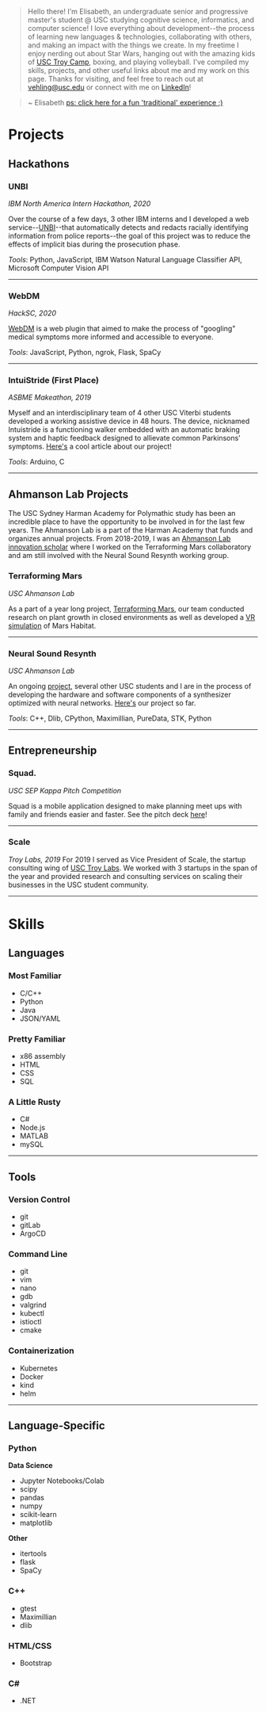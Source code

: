 > Hello there! I'm Elisabeth, an undergraduate senior and progressive master's student @ USC studying cognitive science, informatics, and computer science! I love everything about development--the process of learning new languages & technologies, collaborating with others, and making an impact with the things we create. In my freetime I enjoy nerding out about Star Wars, hanging out with the amazing kids of [USC Troy Camp](), boxing, and playing volleyball. I've compiled my skills, projects, and other useful links about me and my work on this page. Thanks for visiting, and feel free to reach out  at vehling@usc.edu or connect with me on [LinkedIn](https://www.linkedin.com/in/elisabeth-vehling)!

> ~ Elisabeth
> [ps: click here for a fun  'traditional' experience ;)](home.html)

# Projects
## Hackathons
### UNBI
*IBM North America Intern Hackathon, 2020*

Over the course of a few days, 3 other IBM interns and I developed a web service--[UNBI](https://www.youtube.com/watch?v=FAJ6HNLSHcw)--that automatically detects and redacts racially identifying information from police reports--the goal of this project was to reduce the effects of implicit bias during the prosecution phase. 

*Tools*: Python, JavaScript, IBM Watson Natural Language Classifier API, Microsoft Computer Vision API

--- 

### WebDM
*HackSC, 2020*

[WebDM](https://github.com/evehling/webdm) is a web plugin that aimed to make the process of "googling" medical symptoms more informed and accessible to everyone. 

*Tools*: JavaScript, Python, ngrok, Flask, SpaCy

---

### IntuiStride (First Place)
*ASBME Makeathon, 2019*

Myself and an interdisciplinary team of 4 other USC Viterbi students developed a working assistive device in 48 hours. The device, nicknamed Intuistride is a functioning walker embedded with an automatic braking system and haptic feedback designed to allievate common Parkinsons' symptoms. [Here's](https://viterbischool.usc.edu/news/2019/03/the-future-of-med-tech-innovation-in-just-48-hours/) a cool article about our project!

*Tools*: Arduino, C

---
## Ahmanson Lab Projects
The USC Sydney Harman Academy for Polymathic study has been an incredible place to have the opportunity to be involved in for the last few years. The Ahmanson Lab is a part of the Harman Academy that funds and organizes annual projects. From 2018-2019, I was an [Ahmanson Lab innovation scholar](https://polymathic.usc.edu/ahmanson-lab/innovation-scholars/ahmanson-lab-innovation-scholars-2018-2019) where I worked on the Terraforming Mars collaboratory and am still involved with the Neural Sound Resynth working group.


### Terraforming Mars
*USC Ahmanson Lab*

As a part of a year long project, [Terraforming Mars](https://polymathic.usc.edu/ahmanson-lab/collaboratories/ahmanson-lab-collaboratories-2018-2019), our team conducted research on plant growth in closed environments as well as developed a [VR simulation](https://github.com/ahmanson-lab/terraforming-mars-vr) of Mars Habitat. 
 
---

### Neural Sound Resynth
*USC Ahmanson Lab*

An ongoing [project](https://polymathic.usc.edu/ahmanson-lab/ahmanson-lab-working-groups), several other USC students and I are in the process of developing the hardware and software components of a synthesizer optimized with neural networks. [Here's](https://github.com/succculent/resynth) our project so far.

*Tools*: C++, Dlib, CPython, Maximillian, PureData, STK, Python

---

## Entrepreneurship
### Squad.
*USC SEP Kappa Pitch Competition*

Squad is a mobile application designed to make planning meet ups with family and friends easier and faster. See the pitch deck [here](https://docs.google.com/presentation/d/1e3_VjcWom2szqyCH4v73wUhQ-P4Wqk0xAiEm1RfdWPg/edit?usp=sharing)! 

--- 

### Scale
*Troy Labs, 2019*
For 2019 I served as Vice President of Scale, the startup consulting wing of [USC Troy Labs](https://www.troylabs.vc/). We worked with 3 startups in the span of the year and provided research and consulting services on scaling their businesses in the USC student community.

---

# Skills
## Languages

### Most Familiar
- C/C++
- Python
- Java
- JSON/YAML

### Pretty Familiar
- x86 assembly
- HTML
- CSS
- SQL

### A Little Rusty
- C#
- Node.js
- MATLAB
- mySQL

---
## Tools
### Version Control
- git
- gitLab
- ArgoCD

### Command Line
- git
- vim
- nano
- gdb
- valgrind
- kubectl
- istioctl
- cmake

### Containerization
- Kubernetes
- Docker
- kind
- helm

---
## Language-Specific
### Python
**Data Science**
- Jupyter Notebooks/Colab
- scipy
- pandas
- numpy
- scikit-learn
- matplotlib

**Other**
- itertools
- flask
- SpaCy

### C++
- gtest
- Maximillian
- dlib

### HTML/CSS
- Bootstrap

### C#
- .NET

